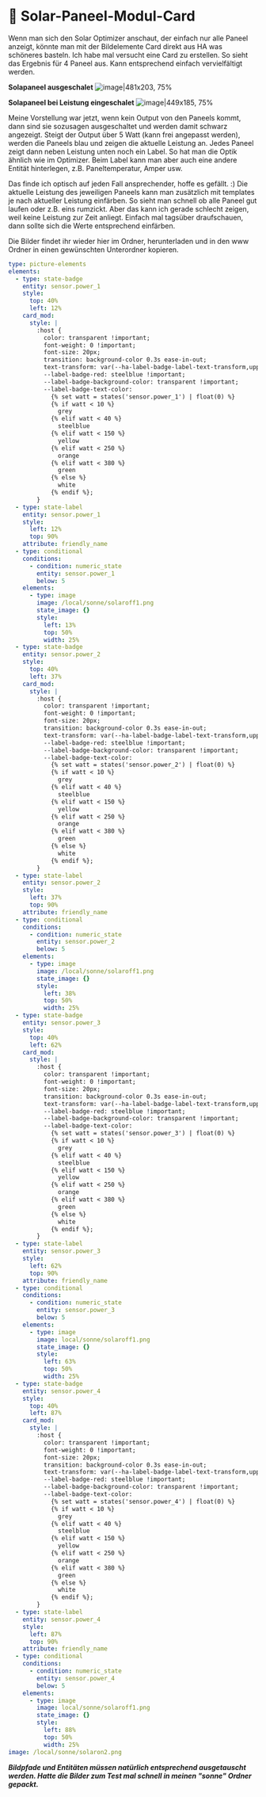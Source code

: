 # 🌅 Solar-Paneel-Modul-Card

Wenn man sich den Solar Optimizer anschaut, der einfach nur alle Paneel anzeigt, könnte man mit der Bildelemente Card direkt aus HA was schöneres basteln. Ich habe mal versucht eine Card zu erstellen. So sieht das Ergebnis für 4 Paneel aus. Kann entsprechend einfach vervielfältigt werden.

**Solapaneel ausgeschalet**
![image|481x203, 75%](upload://u55XOrOYf1HgjjciMvg6ogUFgmC.png)

**Solapaneel bei Leistung eingeschalet**
![image|449x185, 75%](upload://rFeSXBhwcKDPWPFegJknIodpAYI.jpeg)

Meine Vorstellung war jetzt, wenn kein Output von den Paneels kommt, dann sind sie sozusagen ausgeschaltet und werden damit schwarz angezeigt. Steigt der Output über 5 Watt (kann frei angepasst werden), werden die Paneels blau und zeigen die aktuelle Leistung an. Jedes Paneel zeigt dann neben Leistung unten noch ein Label. So hat man die Optik ähnlich wie im Optimizer. Beim Label kann man aber auch eine andere Entität hinterlegen, z.B. Paneltemperatur, Amper usw. 

Das finde ich optisch auf jeden Fall ansprechender, hoffe es gefällt. :) Die aktuelle Leistung des jeweiligen Paneels kann man zusätzlich mit templates je nach aktueller Leistung einfärben. So sieht man schnell ob alle Paneel gut laufen oder z.B. eins rumzickt. Aber das kann ich gerade schlecht zeigen, weil keine Leistung zur Zeit anliegt. Einfach mal tagsüber draufschauen, dann sollte sich die Werte entsprechend einfärben.

Die Bilder findet ihr wieder hier im Ordner, herunterladen und in den www Ordner in einen gewünschten Unterordner kopieren.

```yaml
type: picture-elements
elements:
  - type: state-badge
    entity: sensor.power_1
    style:
      top: 40%
      left: 12%
    card_mod:
      style: |
        :host {
          color: transparent !important;
          font-weight: 0 !important;
          font-size: 20px;
          transition: background-color 0.3s ease-in-out;
          text-transform: var(--ha-label-badge-label-text-transform,uppercase);
          --label-badge-red: steelblue !important;
          --label-badge-background-color: transparent !important;
          --label-badge-text-color: 
            {% set watt = states('sensor.power_1') | float(0) %}
            {% if watt < 10 %}
              grey
            {% elif watt < 40 %}
              steelblue
            {% elif watt < 150 %}
              yellow
            {% elif watt < 250 %}
              orange
            {% elif watt < 380 %}
              green
            {% else %}
              white
            {% endif %};
        }
  - type: state-label
    entity: sensor.power_1
    style:
      left: 12%
      top: 90%
    attribute: friendly_name
  - type: conditional
    conditions:
      - condition: numeric_state
        entity: sensor.power_1
        below: 5
    elements:
      - type: image
        image: /local/sonne/solaroff1.png
        state_image: {}
        style:
          left: 13%
          top: 50%
          width: 25%
  - type: state-badge
    entity: sensor.power_2
    style:
      top: 40%
      left: 37%
    card_mod:
      style: |
        :host {
          color: transparent !important;
          font-weight: 0 !important;
          font-size: 20px;
          transition: background-color 0.3s ease-in-out;
          text-transform: var(--ha-label-badge-label-text-transform,uppercase);
          --label-badge-red: steelblue !important;
          --label-badge-background-color: transparent !important;
          --label-badge-text-color: 
            {% set watt = states('sensor.power_2') | float(0) %}
            {% if watt < 10 %}
              grey
            {% elif watt < 40 %}
              steelblue
            {% elif watt < 150 %}
              yellow
            {% elif watt < 250 %}
              orange
            {% elif watt < 380 %}
              green
            {% else %}
              white
            {% endif %};
        }
  - type: state-label
    entity: sensor.power_2
    style:
      left: 37%
      top: 90%
    attribute: friendly_name
  - type: conditional
    conditions:
      - condition: numeric_state
        entity: sensor.power_2
        below: 5
    elements:
      - type: image
        image: /local/sonne/solaroff1.png
        state_image: {}
        style:
          left: 38%
          top: 50%
          width: 25%
  - type: state-badge
    entity: sensor.power_3
    style:
      top: 40%
      left: 62%
    card_mod:
      style: |
        :host {
          color: transparent !important;
          font-weight: 0 !important;
          font-size: 20px;
          transition: background-color 0.3s ease-in-out;
          text-transform: var(--ha-label-badge-label-text-transform,uppercase);
          --label-badge-red: steelblue !important;
          --label-badge-background-color: transparent !important;
          --label-badge-text-color: 
            {% set watt = states('sensor.power_3') | float(0) %}
            {% if watt < 10 %}
              grey
            {% elif watt < 40 %}
              steelblue
            {% elif watt < 150 %}
              yellow
            {% elif watt < 250 %}
              orange
            {% elif watt < 380 %}
              green
            {% else %}
              white
            {% endif %};
        }
  - type: state-label
    entity: sensor.power_3
    style:
      left: 62%
      top: 90%
    attribute: friendly_name
  - type: conditional
    conditions:
      - condition: numeric_state
        entity: sensor.power_3
        below: 5
    elements:
      - type: image
        image: local/sonne/solaroff1.png
        state_image: {}
        style:
          left: 63%
          top: 50%
          width: 25%
  - type: state-badge
    entity: sensor.power_4
    style:
      top: 40%
      left: 87%
    card_mod:
      style: |
        :host {
          color: transparent !important;
          font-weight: 0 !important;
          font-size: 20px;
          transition: background-color 0.3s ease-in-out;
          text-transform: var(--ha-label-badge-label-text-transform,uppercase);
          --label-badge-red: steelblue !important;
          --label-badge-background-color: transparent !important;
          --label-badge-text-color: 
            {% set watt = states('sensor.power_4') | float(0) %}
            {% if watt < 10 %}
              grey
            {% elif watt < 40 %}
              steelblue
            {% elif watt < 150 %}
              yellow
            {% elif watt < 250 %}
              orange
            {% elif watt < 380 %}
              green
            {% else %}
              white
            {% endif %};
        }
  - type: state-label
    entity: sensor.power_4
    style:
      left: 87%
      top: 90%
    attribute: friendly_name
  - type: conditional
    conditions:
      - condition: numeric_state
        entity: sensor.power_4
        below: 5
    elements:
      - type: image
        image: local/sonne/solaroff1.png
        state_image: {}
        style:
          left: 88%
          top: 50%
          width: 25%
image: /local/sonne/solaron2.png

```

***Bildpfade und Entitäten müssen natürlich entsprechend ausgetauscht werden. Hatte die Bilder zum Test mal schnell in meinen "sonne" Ordner gepackt.***
